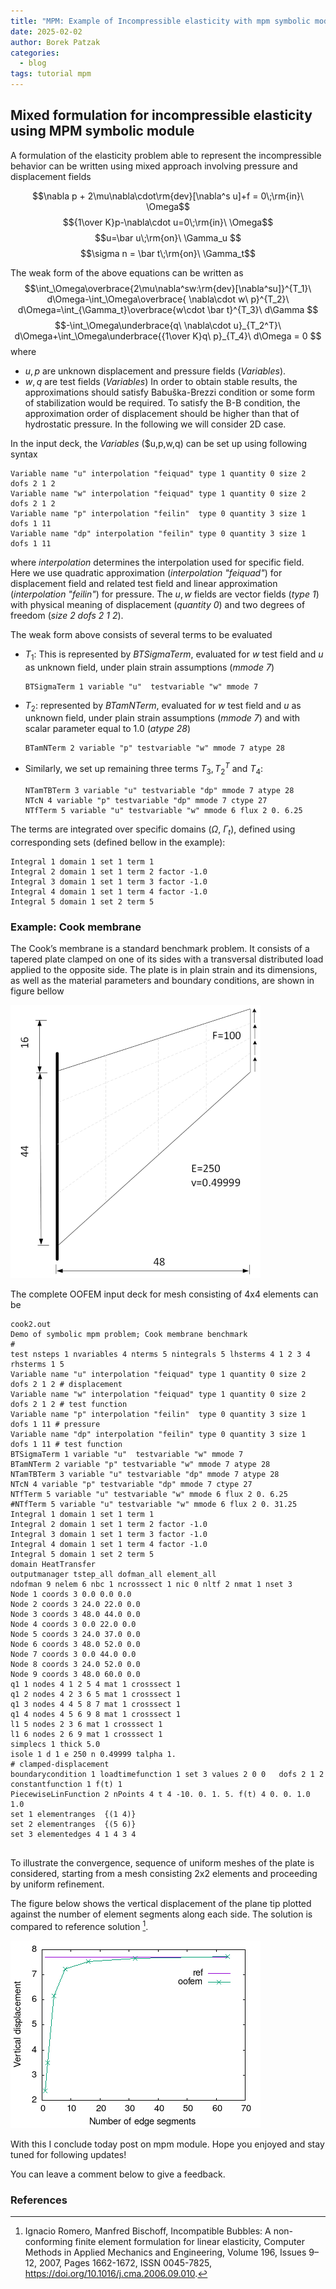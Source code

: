 ```yaml
---
title: "MPM: Example of Incompressible elasticity with mpm symbolic module"
date: 2025-02-02
author: Borek Patzak
categories:
  - blog
tags: tutorial mpm
---
```


## Mixed formulation for incompressible elasticity using MPM symbolic module
A formulation of the elasticity problem able to represent the incompressible behavior can be written using mixed approach involving pressure and displacement fields

$$\nabla p + 2\mu\nabla\cdot\rm{dev}[\nabla^s u]+f = 0\;\rm{in}\ \Omega$$
$${1\over K}p-\nabla\cdot u=0\;\rm{in}\ \Omega$$
$$u=\bar u\;\rm{on}\ \Gamma_u $$
$$\sigma n = \bar t\;\rm{on}\ \Gamma_t$$

The weak form of the above equations can be written as
$$\int_\Omega\overbrace{2\mu\nabla^sw:\rm{dev}[\nabla^su]}^{T_1}\ d\Omega-\int_\Omega\overbrace{ \nabla\cdot w\ p}^{T_2}\ d\Omega=\int_{\Gamma_t}\overbrace{w\cdot \bar t}^{T_3}\ d\Gamma $$
$$-\int_\Omega\underbrace{q\ \nabla\cdot u}_{T_2^T}\ d\Omega+\int_\Omega\underbrace{{1\over K}q\ p}_{T_4}\ d\Omega = 0
$$
where 
* $u, p$ are unknown displacement and pressure fields (_Variables_).
* $w, q$ are test fields (_Variables_)
In order to obtain stable results, the approximations should satisfy Babuška-Brezzi condition or some form of stabilization would be required. 
To satisfy the B-B condition, the approximation order of displacement should be higher than that of hydrostatic pressure.
In the following  we will consider 2D case. 

In the input deck, the _Variables_ ($u,p,w,q) can be set up using following syntax
```
Variable name "u" interpolation "feiquad" type 1 quantity 0 size 2 dofs 2 1 2 
Variable name "w" interpolation "feiquad" type 1 quantity 0 size 2 dofs 2 1 2 
Variable name "p" interpolation "feilin"  type 0 quantity 3 size 1 dofs 1 11  
Variable name "dp" interpolation "feilin" type 0 quantity 3 size 1 dofs 1 11 
```
where _interpolation_ determines the interpolation used for specific field. Here we use quadratic approximation (_interpolation "feiquad"_) for displacement field and related test field and linear approximation (_interpolation "feilin"_) for pressure.
The $u, w$ fields are vector fields (_type 1_) with physical meaning of displacement (_quantity 0_) and two degrees of freedom (_size 2 dofs 2 1 2_).

The weak form above consists of several terms to be evaluated
* $T_1$: This is represented by _BTSigmaTerm_, evaluated for $w$ test field and $u$ as unknown field, under plain strain assumptions (_mmode 7_)
  ```
  BTSigmaTerm 1 variable "u"  testvariable "w" mmode 7 
  ```
* $T_2$: represented by _BTamNTerm_, evaluated for $w$ test field and $u$ as unknown field, under plain strain assumptions (_mmode 7_) and with scalar parameter equal to 1.0 (_atype 28_)
  ```
  BTamNTerm 2 variable "p" testvariable "w" mmode 7 atype 28
  ```
* Similarly, we set up remaining three terms $T_3, T_2^T$ and $T_4$:
  ```
  NTamTBTerm 3 variable "u" testvariable "dp" mmode 7 atype 28
  NTcN 4 variable "p" testvariable "dp" mmode 7 ctype 27
  NTfTerm 5 variable "u" testvariable "w" mmode 6 flux 2 0. 6.25
  ```
The terms are integrated over specific domains ($\Omega,\ \Gamma_t$), defined using corresponding sets (defined bellow in the example):
```
Integral 1 domain 1 set 1 term 1
Integral 2 domain 1 set 1 term 2 factor -1.0
Integral 3 domain 1 set 1 term 3 factor -1.0
Integral 4 domain 1 set 1 term 4 factor -1.0
Integral 5 domain 1 set 2 term 5
```
### Example: Cook membrane
The Cook’s membrane is a standard benchmark problem. 
 It consists of a tapered plate clamped
 on one of its sides with a transversal distributed load
 applied to the opposite side. The plate is in plain strain
 and its dimensions, as well as the material parameters
 and boundary conditions, are shown in figure bellow
 
 ![Cook membrane geometry and boundary conditions](/assets/images/cookGeometry.png)

The complete OOFEM input deck for mesh consisting of 4x4 elements can be 
```
cook2.out
Demo of symbolic mpm problem; Cook membrane benchmark
# 
test nsteps 1 nvariables 4 nterms 5 nintegrals 5 lhsterms 4 1 2 3 4 rhsterms 1 5
Variable name "u" interpolation "feiquad" type 1 quantity 0 size 2 dofs 2 1 2 # displacement 
Variable name "w" interpolation "feiquad" type 1 quantity 0 size 2 dofs 2 1 2 # test function
Variable name "p" interpolation "feilin"  type 0 quantity 3 size 1 dofs 1 11 # pressure 
Variable name "dp" interpolation "feilin" type 0 quantity 3 size 1 dofs 1 11 # test function
BTSigmaTerm 1 variable "u"  testvariable "w" mmode 7
BTamNTerm 2 variable "p" testvariable "w" mmode 7 atype 28
NTamTBTerm 3 variable "u" testvariable "dp" mmode 7 atype 28
NTcN 4 variable "p" testvariable "dp" mmode 7 ctype 27
NTfTerm 5 variable "u" testvariable "w" mmode 6 flux 2 0. 6.25
#NTfTerm 5 variable "u" testvariable "w" mmode 6 flux 2 0. 31.25
Integral 1 domain 1 set 1 term 1
Integral 2 domain 1 set 1 term 2 factor -1.0
Integral 3 domain 1 set 1 term 3 factor -1.0
Integral 4 domain 1 set 1 term 4 factor -1.0
Integral 5 domain 1 set 2 term 5
domain HeatTransfer
outputmanager tstep_all dofman_all element_all
ndofman 9 nelem 6 nbc 1 ncrosssect 1 nic 0 nltf 2 nmat 1 nset 3
Node 1 coords 3 0.0 0.0 0.0
Node 2 coords 3 24.0 22.0 0.0
Node 3 coords 3 48.0 44.0 0.0
Node 4 coords 3 0.0 22.0 0.0
Node 5 coords 3 24.0 37.0 0.0
Node 6 coords 3 48.0 52.0 0.0
Node 7 coords 3 0.0 44.0 0.0
Node 8 coords 3 24.0 52.0 0.0
Node 9 coords 3 48.0 60.0 0.0
q1 1 nodes 4 1 2 5 4 mat 1 crosssect 1
q1 2 nodes 4 2 3 6 5 mat 1 crosssect 1
q1 3 nodes 4 4 5 8 7 mat 1 crosssect 1
q1 4 nodes 4 5 6 9 8 mat 1 crosssect 1
l1 5 nodes 2 3 6 mat 1 crosssect 1
l1 6 nodes 2 6 9 mat 1 crosssect 1
simplecs 1 thick 5.0
isole 1 d 1 e 250 n 0.49999 talpha 1.
# clamped-displacement
boundarycondition 1 loadtimefunction 1 set 3 values 2 0 0   dofs 2 1 2
constantfunction 1 f(t) 1
PiecewiseLinFunction 2 nPoints 4 t 4 -10. 0. 1. 5. f(t) 4 0. 0. 1.0 1.0
set 1 elementranges  {(1 4)}
set 2 elementranges  {(5 6)}
set 3 elementedges 4 1 4 3 4


```

To illustrate the convergence, sequence of uniform meshes of the plate is considered,
 starting from a mesh consisting 2x2 elements and proceeding by uniform refinement.

The figure below shows the vertical displacement of the plane tip plotted against the number of element segments along each side. The solution is compared to reference solution [^1].

![Cook membrane convergence graph](/assets/images/cookConvergence.png)

With this I conclude today post on mpm module. 
Hope you enjoyed and stay tuned for following updates!

You can leave a comment below to give a feedback.

### References
[^1]: Ignacio Romero, Manfred Bischoff, Incompatible Bubbles: A non-conforming finite element formulation for linear elasticity, Computer Methods in Applied Mechanics and Engineering, Volume 196, Issues 9–12, 2007, Pages 1662-1672, ISSN 0045-7825, https://doi.org/10.1016/j.cma.2006.09.010.